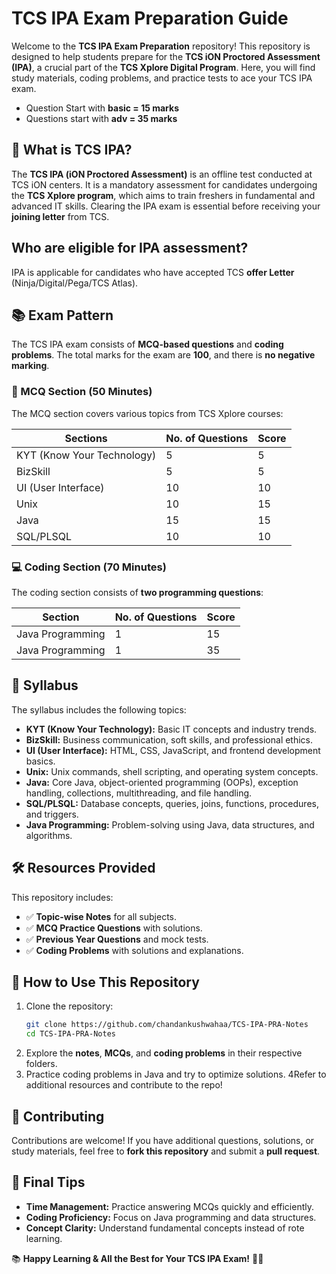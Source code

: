 # TCS IPA Exam Preparation Guide
Welcome to the **TCS IPA Exam Preparation** repository! This repository is designed to help students prepare for the **TCS iON Proctored Assessment (IPA)**, a crucial part of the **TCS Xplore Digital Program**. Here, you will find study materials, coding problems, and practice tests to ace your TCS IPA exam.

- Question Start with **basic = 15 marks**
- Questions start with **adv = 35 marks**

## 📌 What is TCS IPA?
The **TCS IPA (iON Proctored Assessment)** is an offline test conducted at TCS iON centers. It is a mandatory assessment for candidates undergoing the **TCS Xplore program**, which aims to train freshers in fundamental and advanced IT skills. Clearing the IPA exam is essential before receiving your **joining letter** from TCS.

## Who are eligible for IPA assessment?
IPA is applicable for candidates who have accepted TCS **offer Letter** (Ninja/Digital/Pega/TCS Atlas).
 
## 📚 Exam Pattern
The TCS IPA exam consists of **MCQ-based questions** and **coding problems**. The total marks for the exam are **100**, and there is **no negative marking**.


### 📝 MCQ Section (50 Minutes)

The MCQ section covers various topics from TCS Xplore courses:

| Sections      | No. of Questions | Score |
|--------------|----------------|------|
| KYT (Know Your Technology) | 5 | 5 |
| BizSkill     | 5 | 5 |
| UI (User Interface) | 10 | 10 |
| Unix        | 10 | 15 |
| Java        | 15 | 15 |
| SQL/PLSQL   | 10 | 10 |

### 💻 Coding Section (70 Minutes)
The coding section consists of **two programming questions**:

| Section          | No. of Questions | Score |
|----------------|----------------|------|
| Java Programming | 1 | 15 |
| Java Programming | 1 | 35 |

## 📖 Syllabus
The syllabus includes the following topics:

- **KYT (Know Your Technology):** Basic IT concepts and industry trends.
- **BizSkill:** Business communication, soft skills, and professional ethics.
- **UI (User Interface):** HTML, CSS, JavaScript, and frontend development basics.
- **Unix:** Unix commands, shell scripting, and operating system concepts.
- **Java:** Core Java, object-oriented programming (OOPs), exception handling, collections, multithreading, and file handling.
- **SQL/PLSQL:** Database concepts, queries, joins, functions, procedures, and triggers.
- **Java Programming:** Problem-solving using Java, data structures, and algorithms.

## 🛠 Resources Provided
This repository includes:
- ✅ **Topic-wise Notes** for all subjects.
- ✅ **MCQ Practice Questions** with solutions.
- ✅ **Previous Year Questions** and mock tests.
- ✅ **Coding Problems** with solutions and explanations.

## 🚀 How to Use This Repository
1. Clone the repository:
   ```sh
   git clone https://github.com/chandankushwahaa/TCS-IPA-PRA-Notes
   cd TCS-IPA-PRA-Notes
   ```
2. Explore the **notes**, **MCQs**, and **coding problems** in their respective folders.
3. Practice coding problems in Java and try to optimize solutions.
4Refer to additional resources and contribute to the repo!

## 🤝 Contributing
Contributions are welcome! If you have additional questions, solutions, or study materials, feel free to **fork this repository** and submit a **pull request**.

## 🎯 Final Tips
- **Time Management:** Practice answering MCQs quickly and efficiently.
- **Coding Proficiency:** Focus on Java programming and data structures.
- **Concept Clarity:** Understand fundamental concepts instead of rote learning.


📚 **Happy Learning & All the Best for Your TCS IPA Exam!** 🎯🚀
